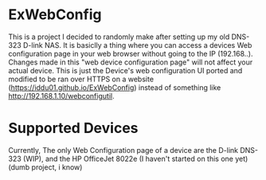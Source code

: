 # ExWebConfig
This is a project I decided to randomly make after setting up my old DNS-323 D-link NAS. It is basiclly a thing where you can access a devices Web configuration page in your web browser without going to the IP (192.168..). Changes made in this "web device configuration page" will not affect your actual device. This is just the Device's web configuration UI ported and modified to be ran over HTTPS on a website (https://iddu01.github.io/ExWebConfig) instead of something like http://192.168.1.10/webconfigutil.
# Supported Devices
Currently, The only Web Configuration page of a device are the D-link DNS-323 (WIP), and the HP OfficeJet 8022e (I haven't started on this one yet)
(dumb project, i know) 

